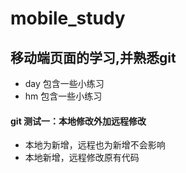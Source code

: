 # mobile_study
## 移动端页面的学习,并熟悉git
- day 包含一些小练习
- hm 包含一些小练习
#### git 测试一：本地修改外加远程修改
- 本地为新增，远程也为新增不会影响
- 本地新增，远程修改原有代码
